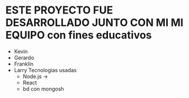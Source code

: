 # ESTE PROYECTO FUE DESARROLLADO JUNTO CON MI MI EQUIPO con fines educativos
* Kevin
* Gerardo
* Franklin
* Larry
  Tecnologias usadas
  * Node.js -> 
  * React
  * bd con mongosh
